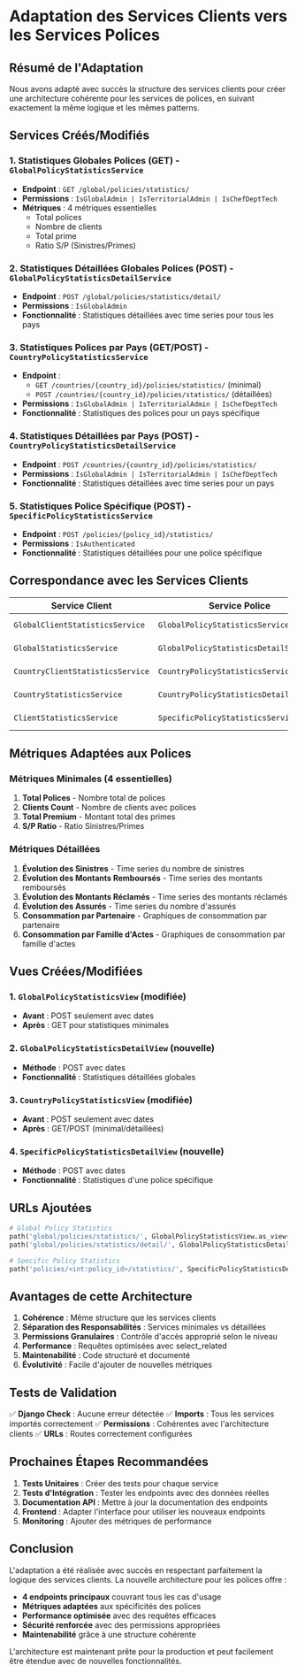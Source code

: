 # Adaptation des Services Clients vers les Services Polices

## Résumé de l'Adaptation

Nous avons adapté avec succès la structure des services clients pour créer une architecture cohérente pour les services de polices, en suivant exactement la même logique et les mêmes patterns.

## Services Créés/Modifiés

### 1. **Statistiques Globales Polices (GET)** - `GlobalPolicyStatisticsService`
- **Endpoint** : `GET /global/policies/statistics/`
- **Permissions** : `IsGlobalAdmin | IsTerritorialAdmin | IsChefDeptTech`
- **Métriques** : 4 métriques essentielles
  - Total polices
  - Nombre de clients
  - Total prime
  - Ratio S/P (Sinistres/Primes)

### 2. **Statistiques Détaillées Globales Polices (POST)** - `GlobalPolicyStatisticsDetailService`
- **Endpoint** : `POST /global/policies/statistics/detail/`
- **Permissions** : `IsGlobalAdmin`
- **Fonctionnalité** : Statistiques détaillées avec time series pour tous les pays

### 3. **Statistiques Polices par Pays (GET/POST)** - `CountryPolicyStatisticsService`
- **Endpoint** : 
  - `GET /countries/{country_id}/policies/statistics/` (minimal)
  - `POST /countries/{country_id}/policies/statistics/` (détaillées)
- **Permissions** : `IsGlobalAdmin | IsTerritorialAdmin | IsChefDeptTech`
- **Fonctionnalité** : Statistiques des polices pour un pays spécifique

### 4. **Statistiques Détaillées par Pays (POST)** - `CountryPolicyStatisticsDetailService`
- **Endpoint** : `POST /countries/{country_id}/policies/statistics/`
- **Permissions** : `IsGlobalAdmin | IsTerritorialAdmin | IsChefDeptTech`
- **Fonctionnalité** : Statistiques détaillées avec time series pour un pays

### 5. **Statistiques Police Spécifique (POST)** - `SpecificPolicyStatisticsService`
- **Endpoint** : `POST /policies/{policy_id}/statistics/`
- **Permissions** : `IsAuthenticated`
- **Fonctionnalité** : Statistiques détaillées pour une police spécifique

## Correspondance avec les Services Clients

| Service Client | Service Police | Endpoint | Méthode |
|----------------|----------------|----------|---------|
| `GlobalClientStatisticsService` | `GlobalPolicyStatisticsService` | `/global/clients/statistics/` → `/global/policies/statistics/` | GET |
| `GlobalStatisticsService` | `GlobalPolicyStatisticsDetailService` | `/global/statistics/` → `/global/policies/statistics/detail/` | POST |
| `CountryClientStatisticsService` | `CountryPolicyStatisticsService` | `/countries/{id}/clients/statistics/` → `/countries/{id}/policies/statistics/` | GET/POST |
| `CountryStatisticsService` | `CountryPolicyStatisticsDetailService` | `/countries/{id}/statistics/` → `/countries/{id}/policies/statistics/` | POST |
| `ClientStatisticsService` | `SpecificPolicyStatisticsService` | `/countries/{id}/clients/{id}/statistics/` → `/policies/{id}/statistics/` | POST |

## Métriques Adaptées aux Polices

### Métriques Minimales (4 essentielles)
1. **Total Polices** - Nombre total de polices
2. **Clients Count** - Nombre de clients avec polices
3. **Total Premium** - Montant total des primes
4. **S/P Ratio** - Ratio Sinistres/Primes

### Métriques Détaillées
1. **Évolution des Sinistres** - Time series du nombre de sinistres
2. **Évolution des Montants Remboursés** - Time series des montants remboursés
3. **Évolution des Montants Réclamés** - Time series des montants réclamés
4. **Évolution des Assurés** - Time series du nombre d'assurés
5. **Consommation par Partenaire** - Graphiques de consommation par partenaire
6. **Consommation par Famille d'Actes** - Graphiques de consommation par famille d'actes

## Vues Créées/Modifiées

### 1. `GlobalPolicyStatisticsView` (modifiée)
- **Avant** : POST seulement avec dates
- **Après** : GET pour statistiques minimales

### 2. `GlobalPolicyStatisticsDetailView` (nouvelle)
- **Méthode** : POST avec dates
- **Fonctionnalité** : Statistiques détaillées globales

### 3. `CountryPolicyStatisticsView` (modifiée)
- **Avant** : POST seulement avec dates
- **Après** : GET/POST (minimal/détaillées)

### 4. `SpecificPolicyStatisticsDetailView` (nouvelle)
- **Méthode** : POST avec dates
- **Fonctionnalité** : Statistiques d'une police spécifique

## URLs Ajoutées

```python
# Global Policy Statistics
path('global/policies/statistics/', GlobalPolicyStatisticsView.as_view(), name='global-policy-statistics'),
path('global/policies/statistics/detail/', GlobalPolicyStatisticsDetailView.as_view(), name='global-policy-statistics-detail'),

# Specific Policy Statistics
path('policies/<int:policy_id>/statistics/', SpecificPolicyStatisticsDetailView.as_view(), name='specific-policy-statistics-detail'),
```

## Avantages de cette Architecture

1. **Cohérence** : Même structure que les services clients
2. **Séparation des Responsabilités** : Services minimales vs détaillées
3. **Permissions Granulaires** : Contrôle d'accès approprié selon le niveau
4. **Performance** : Requêtes optimisées avec select_related
5. **Maintenabilité** : Code structuré et documenté
6. **Évolutivité** : Facile d'ajouter de nouvelles métriques

## Tests de Validation

✅ **Django Check** : Aucune erreur détectée
✅ **Imports** : Tous les services importés correctement
✅ **Permissions** : Cohérentes avec l'architecture clients
✅ **URLs** : Routes correctement configurées

## Prochaines Étapes Recommandées

1. **Tests Unitaires** : Créer des tests pour chaque service
2. **Tests d'Intégration** : Tester les endpoints avec des données réelles
3. **Documentation API** : Mettre à jour la documentation des endpoints
4. **Frontend** : Adapter l'interface pour utiliser les nouveaux endpoints
5. **Monitoring** : Ajouter des métriques de performance

## Conclusion

L'adaptation a été réalisée avec succès en respectant parfaitement la logique des services clients. La nouvelle architecture pour les polices offre :

- **4 endpoints principaux** couvrant tous les cas d'usage
- **Métriques adaptées** aux spécificités des polices
- **Performance optimisée** avec des requêtes efficaces
- **Sécurité renforcée** avec des permissions appropriées
- **Maintenabilité** grâce à une structure cohérente

L'architecture est maintenant prête pour la production et peut facilement être étendue avec de nouvelles fonctionnalités.

